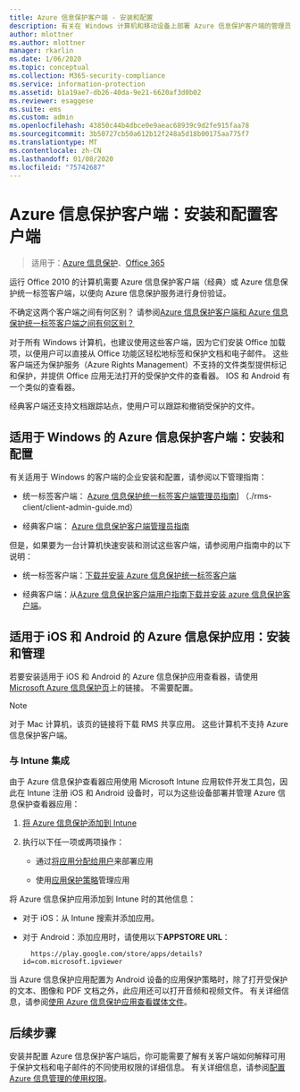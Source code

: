 ```yaml
---
title: Azure 信息保护客户端 - 安装和配置
description: 有关在 Windows 计算机和移动设备上部署 Azure 信息保护客户端的管理员信息。
author: mlottner
ms.author: mlottner
manager: rkarlin
ms.date: 1/06/2020
ms.topic: conceptual
ms.collection: M365-security-compliance
ms.service: information-protection
ms.assetid: b1a19ae7-db26-40da-9e21-6620af3d0b02
ms.reviewer: esaggese
ms.suite: ems
ms.custom: admin
ms.openlocfilehash: 43850c44b4dbce0e9aeac68939c9d2fe915faa78
ms.sourcegitcommit: 3b50727cb50a612b12f248a5d18b00175aa775f7
ms.translationtype: MT
ms.contentlocale: zh-CN
ms.lasthandoff: 01/08/2020
ms.locfileid: "75742687"
---
```

# <a name="azure-information-protection-client-installation-and-configuration-for-clients"></a>Azure 信息保护客户端：安装和配置客户端

>适用于：[Azure 信息保护](https://azure.microsoft.com/pricing/details/information-protection)、[Office 365](https://download.microsoft.com/download/E/C/F/ECF42E71-4EC0-48FF-AA00-577AC14D5B5C/Azure_Information_Protection_licensing_datasheet_EN-US.pdf)


运行 Office 2010 的计算机需要 Azure 信息保护客户端（经典）或 Azure 信息保护统一标签客户端，以便向 Azure 信息保护服务进行身份验证。

不确定这两个客户端之间有何区别？  请参阅[Azure 信息保护客户端和 Azure 信息保护统一标签客户端之间有何区别？](faqs.md#whats-the-difference-between-azure-information-protection-and-microsoft-information-protection)

对于所有 Windows 计算机，也建议使用这些客户端，因为它们安装 Office 加载项，以便用户可以直接从 Office 功能区轻松地标签和保护文档和电子邮件。 这些客户端还为保护服务（Azure Rights Management）不支持的文件类型提供标记和保护，并提供 Office 应用无法打开的受保护文件的查看器。 IOS 和 Android 有一个类似的查看器。

经典客户端还支持文档跟踪站点，使用户可以跟踪和撤销受保护的文件。

## <a name="the-azure-information-protection-client-for-windows-installation-and-configuration"></a>适用于 Windows 的 Azure 信息保护客户端：安装和配置

有关适用于 Windows 的客户端的企业安装和配置，请参阅以下管理指南：

- 统一标签客户端： [Azure 信息保护统一标签客户端管理员指南](./rms-client/clientv2-admin-guide.md)] （./rms-client/client-admin-guide.md）

- 经典客户端： [Azure 信息保护客户端管理员指南](./rms-client/client-admin-guide.md)

但是，如果要为一台计算机快速安装和测试这些客户端，请参阅用户指南中的以下说明：

- 统一标签客户端：[下载并安装 Azure 信息保护统一标签客户端](./rms-client/install-unifiedlabelingclient-app.md)

- 经典客户端：从[Azure 信息保护客户端用户指南](./rms-client/client-user-guide.md)[下载并安装 azure 信息保护客户端](./rms-client/install-client-app.md)。

## <a name="the-azure-information-protection-app-for-ios-and-android-installation-and-management"></a>适用于 iOS 和 Android 的 Azure 信息保护应用：安装和管理

若要安装适用于 iOS 和 Android 的 Azure 信息保护应用查看器，请使用[Microsoft Azure 信息保护页](https://go.microsoft.com/fwlink/?LinkId=303970)上的链接。 不需要配置。

> [!NOTE]
> 对于 Mac 计算机，该页的链接将下载 RMS 共享应用。 这些计算机不支持 Azure 信息保护客户端。

### <a name="integration-with-intune"></a>与 Intune 集成

由于 Azure 信息保护查看器应用使用 Microsoft Intune 应用软件开发工具包，因此在 Intune 注册 iOS 和 Android 设备时，可以为这些设备部署并管理 Azure 信息保护查看器应用：

1. [将 Azure 信息保护添加到 Intune](/intune/apps-add) 

2. 执行以下任一项或两项操作：
    
    - 通过[将应用分配给用户](/intune/apps-deploy)来部署应用
    
    - 使用[应用保护策略](/intune/app-protection-policies)管理应用

将 Azure 信息保护应用添加到 Intune 时的其他信息：

- 对于 iOS：从 Intune 搜索并添加应用。

- 对于 Android：添加应用时，请使用以下**APPSTORE URL**：
        
        https://play.google.com/store/apps/details?id=com.microsoft.ipviewer

当 Azure 信息保护应用配置为 Android 设备的应用保护策略时，除了打开受保护的文本、图像和 PDF 文档之外，此应用还可以打开音频和视频文件。 有关详细信息，请参阅[使用 Azure 信息保护应用查看媒体文件](/intune/end-user-mam-apps-android#view-media-files-with-the-azure-information-protection-app)。

## <a name="next-steps"></a>后续步骤

安装并配置 Azure 信息保护客户端后，你可能需要了解有关客户端如何解释可用于保护文档和电子邮件的不同使用权限的详细信息。 有关详细信息，请参阅[配置 Azure 信息管理的使用权限](configure-usage-rights.md)。
